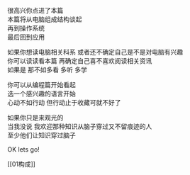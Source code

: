 很高兴你点进了本篇  
本篇将从电脑组成结构谈起  
再到操作系统  
最后回到应用  

如果你想读电脑相关科系 或者还不确定自己是不是对电脑有兴趣  
你可以读读看本篇 再确定自己喜不喜欢阅读相关资讯  
如果是 那不如多看 多听 多学  

你可以从编程篇开始看起  
选一个感兴趣的语言开始  
心动不如行动 但行动止于收藏可就不好了  

如果你只是来观光的  
当我没说 我欢迎那种知识从脑子穿过又不留痕迹的人  
至少他们让知识穿过脑子  

OK lets go!  

[[01构成]]